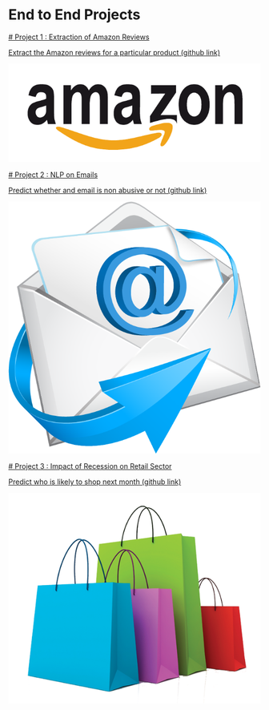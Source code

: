 # End to End Projects


[# Project 1 : Extraction of Amazon Reviews](https://ansu-dipin.github.io/project1reviews/)

[Extract the Amazon reviews for a particular product (github link)](https://github.com/ANSU-DIPIN/project1reviews)

![](/Images/amazon_image.png)

[# Project 2 : NLP on Emails](https://ansu-dipin.github.io/project2emails/)

[Predict whether and email is non abusive or not (github link)](https://github.com/ANSU-DIPIN/project2emails)

![](/Images/emails_image.png)

[# Project 3 : Impact of Recession on Retail Sector](https://ansu-dipin.github.io/project3customer/)

[Predict who is likely to shop next month (github link)](https://github.com/ANSU-DIPIN/project3customer)

![](/Images/shopping_image.png)

